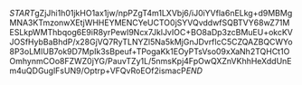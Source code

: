 $START$gZjJhi1h01jkHO1ax1jw/npPZgT4m1LXVbj6/iJ0iYVfla6nELkg+d9MBMgMNA3KTmzonwXEtjWHHEYMENCYeUCTO0jSYVQvddwfSQBTVY68wZ71MESLkpWMThbqog6E9iR8yrPewI9Ncx7JklJvIOC+BO8aDp3zcBMuEU+okcKVJOSfHybBaBhdP/x28GjVQ7RyTLNYZl5Na5kMjGnJDvrflcC5CZQAZBQCWYo8P3oLMIUB7ok9D7MpIk3sBpeuf+TPogaKk1EOyPTsVso09xXaNh2TQHCt1OOmhynmCOo8FZWZ0jYG/PauvTZy1L/5nmsKpj4FpOwQXZnVKhhHeXddUnEm4uQDGuglFsUN9/Optrp+VFQvRoEOf2ismacP$END$